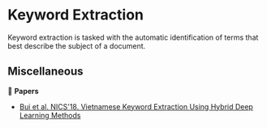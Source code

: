 # Keyword Extraction

Keyword extraction is tasked with the automatic identification of terms that best describe the subject of a document.

## Miscellaneous

:scroll: **Papers**

* [Bui et al. NICS'18. Vietnamese Keyword Extraction Using Hybrid Deep Learning Methods](https://drive.google.com/file/d/1p7b04Ba5nNwpgULTlTPpYVZrCQEcCsuS/view?usp=sharing)
